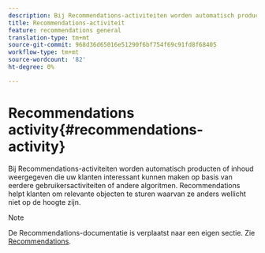 ```yaml
---
description: Bij Recommendations-activiteiten worden automatisch producten of inhoud weergegeven die uw klanten interessant kunnen maken op basis van eerdere gebruikersactiviteiten of andere algoritmen. Recommendations helpt klanten om relevante objecten te sturen waarvan ze anders wellicht niet op de hoogte zijn.
title: Recommendations-activiteit
feature: recommendations general
translation-type: tm+mt
source-git-commit: 968d36d65016e51290f6bf754f69c91fd8f68405
workflow-type: tm+mt
source-wordcount: '82'
ht-degree: 0%

---
```



# Recommendations activity{#recommendations-activity}

Bij Recommendations-activiteiten worden automatisch producten of inhoud weergegeven die uw klanten interessant kunnen maken op basis van eerdere gebruikersactiviteiten of andere algoritmen. Recommendations helpt klanten om relevante objecten te sturen waarvan ze anders wellicht niet op de hoogte zijn.

>[!NOTE]
>
>De Recommendations-documentatie is verplaatst naar een eigen sectie. Zie [Recommendations](/help/c-recommendations/recommendations.md#concept_7556C8A4543942F2A77B13A29339C0C0).

